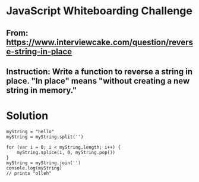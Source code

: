 # JavaScript Whiteboarding Challenge
## From: https://www.interviewcake.com/question/reverse-string-in-place
## Instruction: Write a function to reverse a string in place. "In place" means "without creating a new string in memory."

# Solution

```
myString = "hello"
myString = myString.split('')

for (var i = 0; i < myString.length; i++) {
    myString.splice(i, 0, myString.pop())
}
myString = myString.join('')
console.log(myString)
// prints "olleh"
```
